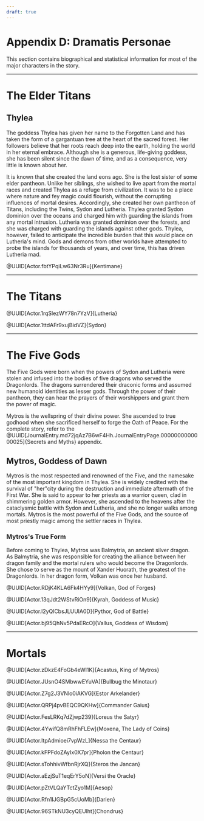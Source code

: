 ```yaml
---
draft: true
---
```

<div class="rd__b  rd__b--0">
    <h1 class="rd__h rd__h--0" data-title-index="2117"><span class="entry-title-inner">Appendix D: Dramatis Personae</span></h1>
    <p>This section contains biographical and statistical information for most of the major characters in the story.</p>
    <hr class="rd__hr rd__hr--section">
    <div class="rd__b  rd__b--0">
        <h1 class="rd__h rd__h--0" data-title-index="2118"><span class="entry-title-inner">The Elder Titans</span></h1>
        <div class="rd__b  rd__b--1">
            <h2 class="rd__h rd__h--1" data-title-index="2119"><span class="entry-title-inner">Thylea</span></h2>
            <p>The goddess Thylea has given her name to the Forgotten Land and has taken the form of a gargantuan tree at the heart of the sacred forest. Her followers believe that her roots reach deep into the earth, holding the world in her eternal embrace. Although she is a generous, life-giving goddess, she has been silent since the dawn of time, and as a consequence, very little is known about her.</p>
            <p>It is known that she created the land eons ago. She is the lost sister of some elder pantheon. Unlike her siblings, she wished to live apart from the mortal races and created Thylea as a refuge from civilization. It was to be a place where nature and fey magic could flourish, without the corrupting influences of mortal desires. Accordingly, she created her own pantheon of Titans, including the Twins, Sydon and Lutheria. Thylea granted Sydon dominion over the oceans and charged him with guarding the islands from any mortal intrusion. Lutheria was granted dominion over the forests, and she was charged with guarding the islands against other gods. Thylea, however, failed to anticipate the incredible burden that this would place on Lutheria's mind. Gods and demons from other worlds have attempted to probe the islands for thousands of years, and over time, this has driven Lutheria mad.</p>
        </div>
        <p>@UUID[Actor.fbtYPqiLw63Nr3Ru]{Kentimane}</p>
    </div>
    <hr class="rd__hr rd__hr--section">
    <div class="rd__b  rd__b--0">
        <h1 class="rd__h rd__h--0" data-title-index="2120"><span class="entry-title-inner">The Titans</span></h1>
        <p>@UUID[Actor.1rqSlezWY78n7YzV]{Lutheria}</p>
        <p>@UUID[Actor.1ttdAFr9xujBidVZ]{Sydon}</p>
    </div>
    <hr class="rd__hr rd__hr--section">
    <div class="rd__b  rd__b--0">
        <h1 class="rd__h rd__h--0" data-title-index="2121"><span class="entry-title-inner">The Five Gods</span></h1>
        <p>The Five Gods were born when the powers of Sydon and Lutheria were stolen and infused into the bodies of five dragons who served the Dragonlords. The dragons surrendered their draconic forms and assumed new humanoid identities as lesser gods. Through the power of their pantheon, they can hear the prayers of their worshippers and grant them the power of magic.</p>
        <p>Mytros is the wellspring of their divine power. She ascended to true godhood when she sacrificed herself to forge the Oath of Peace. For the complete story, refer to the @UUID[JournalEntry.md72jqAz7B6wF4Hh.JournalEntryPage.0000000000000025]{Secrets and Myths} appendix.</p>
        <div class="rd__b  rd__b--1">
            <h2 class="rd__h rd__h--1" data-title-index="2122"><span class="entry-title-inner">Mytros, Goddess of Dawn</span></h2>
            <p>Mytros is the most respected and renowned of the Five, and the namesake of the most important kingdom in Thylea. She is widely credited with the survival of "her"city during the destruction and immediate aftermath of the First War. She is said to appear to her priests as a warrior queen, clad in shimmering golden armor. However, she ascended to the heavens after the cataclysmic battle with Sydon and Lutheria, and she no longer walks among mortals. Mytros is the most powerful of the Five Gods, and the source of most priestly magic among the settler races in Thylea.</p>
            <div class="rd__b  rd__b--2">
                <h3 class="rd__h rd__h--2" data-title-index="2123"><span class="entry-title-inner">Mytros's True Form</span></h3>
                <p>Before coming to Thylea, Mytros was Balmytria, an ancient silver dragon. As Balmytria, she was responsible for creating the alliance between her dragon family and the mortal rulers who would become the Dragonlords. She chose to serve as the mount of Xander Huorath, the greatest of the Dragonlords. In her dragon form, Volkan was once her husband.</p>
            </div>
        </div>
        <p>@UUID[Actor.RDjK4KLA6Fk4HYy9]{Volkan, God of Forges}</p>
        <p>@UUID[Actor.13qJdt2WStvRiOn9]{Kyrah, Goddess of Music}</p>
        <p>@UUID[Actor.l2yQlCbsJLUUlA0D]{Pythor, God of Battle}</p>
        <p>@UUID[Actor.bj95QhNv5PdaERcO]{Vallus, Goddess of Wisdom}</p>
    </div>
    <hr class="rd__hr rd__hr--section">
    <div class="rd__b  rd__b--0">
        <h1 class="rd__h rd__h--0" data-title-index="2124"><span class="entry-title-inner">Mortals</span></h1>
        <p>@UUID[Actor.zDkzE4FoGb4eWl1K]{Acastus, King of Mytros}</p>
        <p>@UUID[Actor.JUsnO4SMbwwEYuVA]{Bullbug the Minotaur}</p>
        <p>@UUID[Actor.Z7g2J3VNlo0iAKVG]{Estor Arkelander}</p>
        <p>@UUID[Actor.QRPj4pvBEQC9QKHw]{Commander Gaius}</p>
        <p>@UUID[Actor.FesLRKq7dZjwp239]{Loreus the Satyr}</p>
        <p>@UUID[Actor.4YwifQ8mRhFhFLEw]{Moxena, The Lady of Coins}</p>
        <p>@UUID[Actor.ltpAdmioei7vpWzL]{Nessa the Centaur}</p>
        <p>@UUID[Actor.kFPFdoZAyIx0X7pr]{Pholon the Centaur}</p>
        <p>@UUID[Actor.sTohhivWfbnRjrXQ]{Steros the Jancan}</p>
        <p>@UUID[Actor.aEzjSuT1eqErY5oN]{Versi the Oracle}</p>
        <p>@UUID[Actor.pZtVLQaYTctZyo1M]{Aesop}</p>
        <p>@UUID[Actor.Rfn1IJGBpG5cUoMb]{Darien}</p>
        <p>@UUID[Actor.96STkNU3cyQEUlht]{Chondrus}</p>
    </div>
</div>